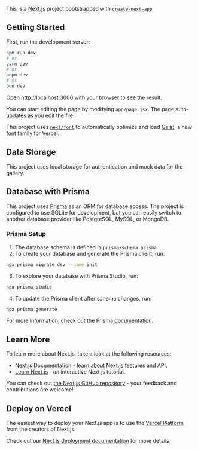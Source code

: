 This is a [Next.js](https://nextjs.org) project bootstrapped with [`create-next-app`](https://github.com/vercel/next.js/tree/canary/packages/create-next-app).

## Getting Started

First, run the development server:

```bash
npm run dev
# or
yarn dev
# or
pnpm dev
# or
bun dev
```

Open [http://localhost:3000](http://localhost:3000) with your browser to see the result.

You can start editing the page by modifying `app/page.jsx`. The page auto-updates as you edit the file.

This project uses [`next/font`](https://nextjs.org/docs/app/building-your-application/optimizing/fonts) to automatically optimize and load [Geist](https://vercel.com/font), a new font family for Vercel.

## Data Storage

This project uses local storage for authentication and mock data for the gallery.

## Database with Prisma

This project uses [Prisma](https://prisma.io/) as an ORM for database access. The project is configured to use SQLite for development, but you can easily switch to another database provider like PostgreSQL, MySQL, or MongoDB.

### Prisma Setup

1. The database schema is defined in `prisma/schema.prisma`
2. To create your database and generate the Prisma client, run:

```bash
npx prisma migrate dev --name init
```

3. To explore your database with Prisma Studio, run:

```bash
npx prisma studio
```

4. To update the Prisma client after schema changes, run:

```bash
npx prisma generate
```

For more information, check out the [Prisma documentation](https://prisma.io/docs).

## Learn More

To learn more about Next.js, take a look at the following resources:

- [Next.js Documentation](https://nextjs.org/docs) - learn about Next.js features and API.
- [Learn Next.js](https://nextjs.org/learn) - an interactive Next.js tutorial.

You can check out [the Next.js GitHub repository](https://github.com/vercel/next.js) - your feedback and contributions are welcome!

## Deploy on Vercel

The easiest way to deploy your Next.js app is to use the [Vercel Platform](https://vercel.com/new?utm_medium=default-template&filter=next.js&utm_source=create-next-app&utm_campaign=create-next-app-readme) from the creators of Next.js.

Check out our [Next.js deployment documentation](https://nextjs.org/docs/app/building-your-application/deploying) for more details.

